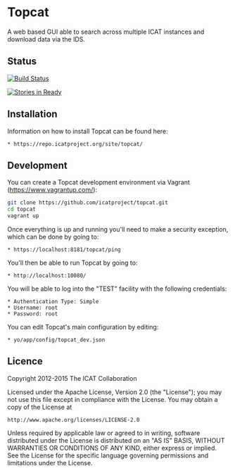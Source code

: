# Topcat

A web based GUI able to search across multiple ICAT instances and download data via the IDS.

## Status

[![Build Status](https://travis-ci.org/icatproject/topcat.svg?branch=master)](https://travis-ci.org/icatproject/topcat)

[![Stories in Ready](https://badge.waffle.io/icatproject/topcat.png?label=ready&title=Ready)](https://waffle.io/icatproject/topcat)

## Installation

Information on how to install Topcat can be found here:

	* https://repo.icatproject.org/site/topcat/

## Development

You can create a Topcat development environment via Vagrant (https://www.vagrantup.com/):

```bash
git clone https://github.com/icatproject/topcat.git
cd topcat
vagrant up
```

Once everything is up and running you'll need to make a security exception, which can be done by going to:

	* https://localhost:8181/topcat/ping

 You'll then be able to run Topcat by going to:

	* http://localhost:10080/

You will be able to log into the "TEST" facility with the following credentials:

	* Authentication Type: Simple
	* Username: root
	* Password: root

You can edit Topcat's main configuration by editing:

	* yo/app/config/topcat_dev.json

## Licence

Copyright 2012-2015 The ICAT Collaboration

Licensed under the Apache License, Version 2.0 (the "License");
you may not use this file except in compliance with the License.
You may obtain a copy of the License at

    http://www.apache.org/licenses/LICENSE-2.0

Unless required by applicable law or agreed to in writing, software
distributed under the License is distributed on an "AS IS" BASIS,
WITHOUT WARRANTIES OR CONDITIONS OF ANY KIND, either express or implied.
See the License for the specific language governing permissions and
limitations under the License.

